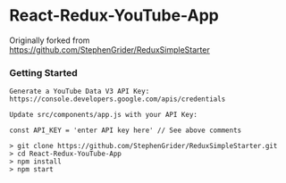 # React-Redux-YouTube-App

Originally forked from https://github.com/StephenGrider/ReduxSimpleStarter

### Getting Started

```
Generate a YouTube Data V3 API Key:
https://console.developers.google.com/apis/credentials

Update src/components/app.js with your API Key:

const API_KEY = 'enter API key here' // See above comments
```

```
> git clone https://github.com/StephenGrider/ReduxSimpleStarter.git
> cd React-Redux-YouTube-App
> npm install
> npm start
```
